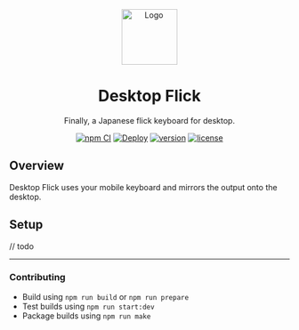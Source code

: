 <div align="center">
    <img src="https://raw.githubusercontent.com/Katsute/DesktopFlick/main/logo.png" alt="Logo" width="100" height="100">
    <h1>Desktop Flick</h1>
    <p>Finally, a Japanese flick keyboard for desktop.</p>
    <a href="https://github.com/Katsute/DesktopFlick/actions/workflows/npm_ci.yml"><img src="https://github.com/Katsute/DesktopFlick/workflows/npm%20CI/badge.svg" title="npm CI"></a>
    <a href="https://github.com/Katsute/DesktopFlick/actions/workflows/deploy.yml"><img src="https://github.com/Katsute/DesktopFlick/workflows/Deploy/badge.svg" title="Deploy"></a>
    <a href="https://github.com/Katsute/DesktopFlick/releases"><img title="version" src="https://img.shields.io/github/v/release/Katsute/DesktopFlick"></a>
    <a href="https://github.com/Katsute/DesktopFlick/blob/main/LICENSE"><img title="license" src="https://img.shields.io/github/license/Katsute/DesktopFlick"></a>
    <br />
</div>

## Overview

Desktop Flick uses your mobile keyboard and mirrors the output onto the desktop.

## Setup

// todo

<hr>

### Contributing

- Build using `npm run build` or `npm run prepare`
- Test builds using `npm run start:dev`
- Package builds using `npm run make`